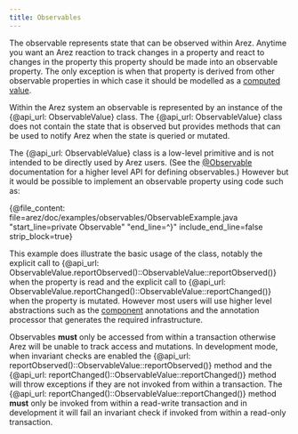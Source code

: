 ```yaml
---
title: Observables
---
```


The observable represents state that can be observed within Arez. Anytime you want an Arez reaction
to track changes in a property and react to changes in the property this property should be made into
an observable property. The only exception is when that property is derived from other observable properties
in which case it should be modelled as a [computed value](computed_values.md).

Within the Arez system an observable is represented by an instance of the {@api_url: ObservableValue} class. The
{@api_url: ObservableValue} class does not contain the state that is observed but provides methods that can be
used to notify Arez when the state is queried or mutated.

The {@api_url: ObservableValue} class is a low-level primitive and is not intended to be directly used by Arez users.
(See the [@Observable](at_observable.md) documentation for a higher level API for defining observables.) However
but it would be possible to implement an observable property using code such as:

{@file_content: file=arez/doc/examples/observables/ObservableExample.java "start_line=private Observable" "end_line=^}" include_end_line=false strip_block=true}

This example does illustrate the basic usage of the class, notably the explicit call to
{@api_url: ObservableValue.reportObserved()::ObservableValue::reportObserved()} when the property is read and the explicit call to
{@api_url: ObservableValue.reportChanged()::ObservableValue::reportChanged()} when the property is mutated. However most
users will use higher level abstractions such as the [component](components.md) annotations and the annotation
processor that generates the required infrastructure.

Observables **must** only be accessed from within a transaction otherwise Arez will be unable to track access
and mutations. In development mode, when invariant checks are enabled the {@api_url: reportObserved()::ObservableValue::reportObserved()}
method and the {@api_url: reportChanged()::ObservableValue::reportChanged()} method will throw exceptions if they
are not invoked from within a transaction. The {@api_url: reportChanged()::ObservableValue::reportChanged()} method
**must** only be invoked from within a read-write transaction and in development it will fail an invariant check if
invoked from within a read-only transaction.
